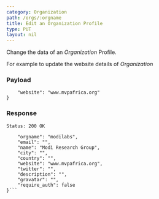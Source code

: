 ```yaml
---
category: Organization
path: /orgs/:orgname
title: Edit an Organization Profile
type: PUT
layout: nil
---
```


Change the data of an *Organization* Profile.

For example to update the website details of *Organization*

### Payload

```{
    "website": "www.mvpafrica.org"
}
```

### Response


```Status: 200 OK```

```{
    "orgname": "modilabs",
    "email": "",
    "name": "Modi Research Group",
    "city": "",
    "country": "",
    "website": "www.mvpafrica.org",
    "twitter": "",
    "description": "",
    "gravatar": "",
    "require_auth": false
}```
